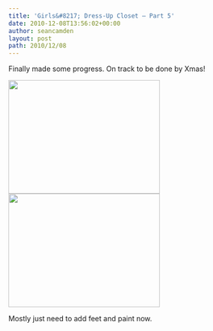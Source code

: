 ```yaml
---
title: 'Girls&#8217; Dress-Up Closet — Part 5'
date: 2010-12-08T13:56:02+00:00
author: seancamden
layout: post
path: 2010/12/08
---
```

Finally made some progress. On track to be done by Xmas!
  
<img src="http://www.seancamden.com/wp-content/uploads/2010/12/2010-12-07-13.31.13-300x225.jpg" alt="" title="2010-12-07 13.31.13" width="300" height="225" class="alignnone size-medium wp-image-283" srcset="http://seancamden.cosm/wp-content/uploads/2010/12/2010-12-07-13.31.13-300x225.jpg 300w, http://seancamden.cosm/wp-content/uploads/2010/12/2010-12-07-13.31.13-1024x768.jpg 1024w" sizes="(max-width: 300px) 100vw, 300px" />
  
<img src="http://www.seancamden.com/wp-content/uploads/2010/12/2010-12-08-12.12.41-300x225.jpg" alt="" title="2010-12-08 12.12.41" width="300" height="225" class="alignnone size-medium wp-image-284" srcset="http://seancamden.cosm/wp-content/uploads/2010/12/2010-12-08-12.12.41-300x225.jpg 300w, http://seancamden.cosm/wp-content/uploads/2010/12/2010-12-08-12.12.41-1024x768.jpg 1024w" sizes="(max-width: 300px) 100vw, 300px" />
  
Mostly just need to add feet and paint now.